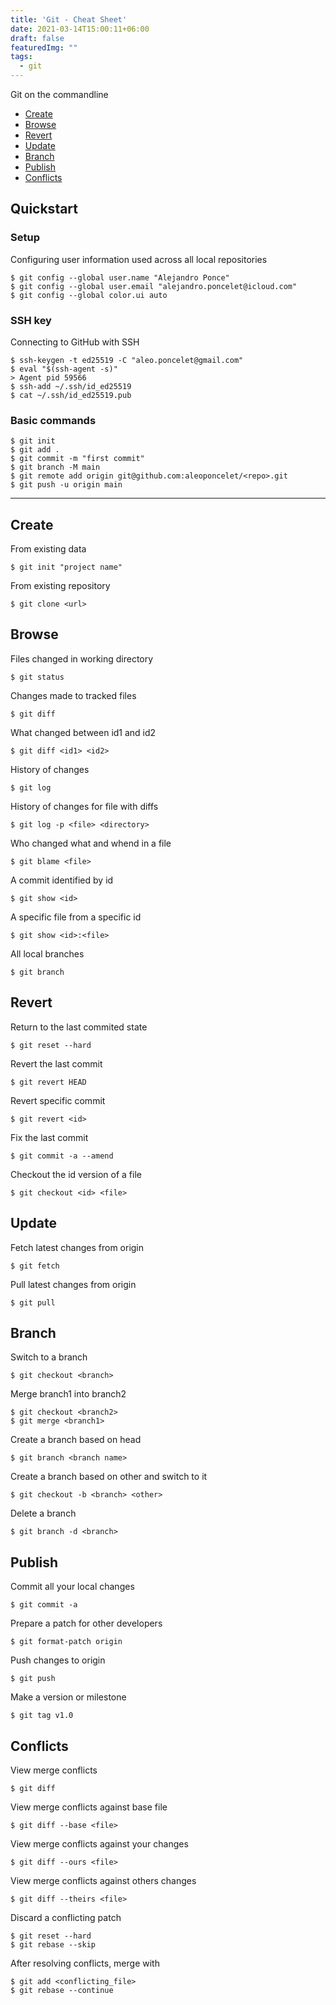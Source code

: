 ```yaml
---
title: 'Git - Cheat Sheet'
date: 2021-03-14T15:00:11+06:00
draft: false
featuredImg: ""
tags: 
  - git
---
```


Git on the commandline

- [Create](#create)
- [Browse](#browse)
- [Revert](#revert)
- [Update](#update)
- [Branch](#branch)
- [Publish](#publish)
- [Conflicts](#conflitcs)

## Quickstart

### Setup

Configuring user information used across all local repositories
```
$ git config --global user.name "Alejandro Ponce"
$ git config --global user.email "alejandro.poncelet@icloud.com"
$ git config --global color.ui auto
```

### SSH key

Connecting to GitHub with SSH 
```
$ ssh-keygen -t ed25519 -C "aleo.poncelet@gmail.com"
$ eval "$(ssh-agent -s)"
> Agent pid 59566
$ ssh-add ~/.ssh/id_ed25519
$ cat ~/.ssh/id_ed25519.pub
```
### Basic commands
```
$ git init
$ git add .
$ git commit -m "first commit"
$ git branch -M main
$ git remote add origin git@github.com:aleoponcelet/<repo>.git
$ git push -u origin main
```
---
## Create

From existing data
```
$ git init "project name"
```
From existing repository
```
$ git clone <url>
```

## Browse

Files changed in working directory
```
$ git status
```
Changes made to tracked files
```
$ git diff
```
What changed between id1 and id2
```
$ git diff <id1> <id2>
```
History of changes
```
$ git log
```
History of changes for file with diffs
```
$ git log -p <file> <directory>
```
Who changed what and whend in a file
```
$ git blame <file>
```
A commit identified by id
```
$ git show <id>
```
A specific file from a specific id
```
$ git show <id>:<file>
```
All local branches
```
$ git branch
```

## Revert

Return to the last commited state
```
$ git reset --hard
```
Revert the last commit
```
$ git revert HEAD
```
Revert specific commit
```
$ git revert <id>
```
Fix the last commit
```
$ git commit -a --amend
```
Checkout the id version of a file
```
$ git checkout <id> <file>
```

## Update

Fetch latest changes from origin
```
$ git fetch
```
Pull latest changes from origin
```
$ git pull
```

## Branch

Switch to a branch
```
$ git checkout <branch>
```
Merge branch1 into branch2
```
$ git checkout <branch2>
$ git merge <branch1>
```
Create a branch based on head
```
$ git branch <branch name>
```
Create a branch based on other and switch to it
```
$ git checkout -b <branch> <other>
```
Delete a branch
```
$ git branch -d <branch>
```

## Publish

Commit all your local changes
```
$ git commit -a
```
Prepare a patch for other developers
```
$ git format-patch origin
```
Push changes to origin
```
$ git push
```
Make a version or milestone
```
$ git tag v1.0
```

## Conflicts

View merge conflicts
```
$ git diff
```
View merge conflicts against base file
```
$ git diff --base <file>
```
View merge conflicts against your changes
```
$ git diff --ours <file>
```
View merge conflicts against others changes
```
$ git diff --theirs <file>
```
Discard a conflicting patch
```
$ git reset --hard
$ git rebase --skip
```
After resolving conflicts, merge with
```
$ git add <conflicting_file>
$ git rebase --continue
```
